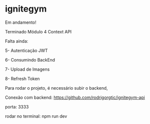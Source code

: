 # ignitegym

Em andamento!


Terminado Módulo 4 Context API

Falta ainda:

5- Autenticação JWT

6- Consumindo BackEnd

7- Upload de Imagens

8- Refresh Token




Para rodar o projeto, é necessário subir o backend,

Conexão com backend:
https://github.com/rodrigorgtic/ignitegym-api

porta: 3333



rodar no terminal: npm run dev
